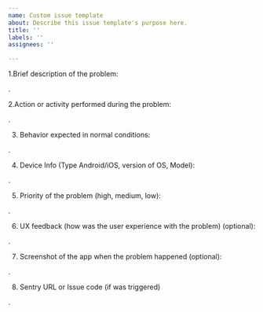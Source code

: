 ```yaml
---
name: Custom issue template
about: Describe this issue template's purpose here.
title: ''
labels: ''
assignees: ''

---
```


1.Brief description of the problem:

.

2.Action or activity performed during the problem:

.

3. Behavior expected in normal conditions:

.

4. Device Info (Type Android/iOS, version of OS, Model):

.

5. Priority of the problem (high, medium, low):

.

6. UX feedback (how was the user experience with the problem) (optional):

.

7. Screenshot of the app when the problem happened (optional):

.

8. Sentry URL or Issue code (if was triggered)

.
